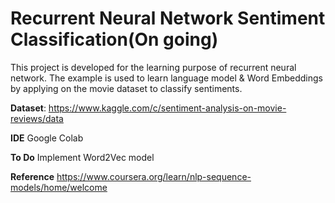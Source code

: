 # Recurrent Neural Network Sentiment Classification(On going)

This project is developed for the learning purpose of recurrent neural network. The example is used to learn language model & Word Embeddings by applying on the movie dataset to classify sentiments.

**Dataset**:
https://www.kaggle.com/c/sentiment-analysis-on-movie-reviews/data

**IDE**
Google Colab

**To Do**
Implement Word2Vec model

**Reference**
https://www.coursera.org/learn/nlp-sequence-models/home/welcome
